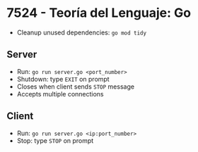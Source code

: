 # 7524 - Teoría del Lenguaje: Go

- Cleanup unused dependencies: `go mod tidy`

## Server

- Run: `go run server.go <port_number>`
- Shutdown: type `EXIT` on prompt
- Closes when client sends `STOP` message
- Accepts multiple connections

## Client

- Run: `go run server.go <ip:port_number>`
- Stop: type `STOP` on prompt
